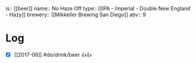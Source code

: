 is:: [[beer]]
name:: No Haze Off
type:: [[IPA - Imperial - Double New England - Hazy]]
brewery:: [[Mikkeller Brewing San Diego]]
abv:: 9

# Log
- [x] [[2017-06]] #do/drink/beer 👍👍
